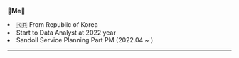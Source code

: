<p>🐰<b>Me</b>🐰</p>
<li>🇰🇷 From Republic of Korea</li>
<li>Start to Data Analyst at 2022 year</li>
<li>Sandoll Service Planning Part PM (2022.04 ~ )</li>
<hr size="1px">

